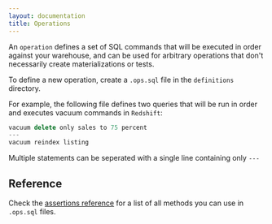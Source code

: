 ```yaml
---
layout: documentation
title: Operations
---
```


An `operation` defines a set of SQL commands that will be executed in order against your warehouse, and can be used for arbitrary operations that don't necessarily create materializations or tests.

To define a new operation, create a `.ops.sql` file in the `definitions` directory.

For example, the following file defines two queries that will be run in order and executes vacuum commands in `Redshift`:
```js
vacuum delete only sales to 75 percent
---
vacuum reindex listing
```

Multiple statements can be seperated with a single line containing only `---`

## Reference

Check the [assertions reference](/reference/assertions) for a list of all methods you can use in `.ops.sql` files.
